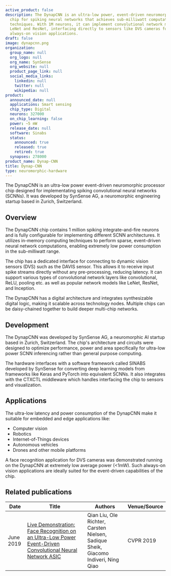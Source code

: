 ```yaml
---
active_product: false
description: The DynapCNN is an ultra-low power, event-driven neuromorphic processor
  chip for spiking neural networks that achieves sub-milliwatt computation using in-memory
  techniques. With 1M neurons, it can implement convolutional network models like
  LeNet and ResNet, interfacing directly to sensors like DVS cameras for low-latency,
  always-on vision applications.
draft: false
image: dynapcnn.png
organization:
  group_name: null
  org_logo: null
  org_name: SynSense
  org_website: null
  product_page_link: null
  social_media_links:
    linkedin: null
    twitter: null
    wikipedia: null
product:
  announced_date: null
  applications: Smart sensing
  chip_type: Digital
  neurons: 327000
  on_chip_learning: false
  power: ~5 mW
  release_date: null
  software: Sinabs
  status:
    announced: true
    released: true
    retired: true
  synapses: 278000
product_name: Dynap-CNN
title: Dynap-CNN
type: neuromorphic-hardware
---
```


The DynapCNN is an ultra-low power event-driven neuromorphic processor chip designed for implementating spiking convolutional neural networks (SCNNs). It was developed by SynSense AG, a neuromorphic engineering startup based in Zurich, Switzerland.

## Overview
The DynapCNN chip contains 1 million spiking integrate-and-fire neurons and is fully configurable for implementing different SCNN architectures. It utilizes in-memory computing techniques to perform sparse, event-driven neural network computations, enabling extremely low power consumption in the sub-milliwatt range. 

The chip has a dedicated interface for connecting to dynamic vision sensors (DVS) such as the DAVIS sensor. This allows it to receive input spike streams directly without any pre-processing, reducing latency. It can support various types of convolutional network layers like convolutional, ReLU, pooling etc. as well as popular network models like LeNet, ResNet, and Inception.

The DynapCNN has a digital architecture and integrates synthesizable digital logic, making it scalable across technology nodes. Multiple chips can be daisy-chained together to build deeper multi-chip networks.

## Development
The DynapCNN was developed by SynSense AG, a neuromorphic AI startup based in Zurich, Switzerland. The chip's architecture and circuits were designed to optimize performance, power and area specifically for ultra-low power SCNN inferencing rather than general purpose computing. 

The hardware interfaces with a software framework called SINABS developed by SynSense for converting deep learning models from frameworks like Keras and PyTorch into equivalent SCNNs. It also integrates with the CTXCTL middleware which handles interfacing the chip to sensors and visualization.

## Applications
The ultra-low latency and power consumption of the DynapCNN make it suitable for embedded and edge applications like:

- Computer vision 
- Robotics
- Internet-of-Things devices
- Autonomous vehicles
- Drones and other mobile platforms

A face recognition application for DVS cameras was demonstrated running on the DynapCNN at extremely low average power (<1mW). Such always-on vision applications are ideally suited for the event-driven capabilities of the chip.


## Related publications

| Date | Title | Authors  | Venue/Source |
|------|-------|----------|------------- |
| June 2019 | [Live Demonstration: Face Recognition on an Ultra-Low Power Event-Driven Convolutional Neural Network ASIC](https://openaccess.thecvf.com/content_CVPRW_2019/html/EventVision/Liu_Live_Demonstration_Face_Recognition_on_an_Ultra-Low_Power_Event-Driven_Convolutional_CVPRW_2019_paper.html) | Qian Liu, Ole Richter, Carsten Nielsen, Sadique Sheik, Giacomo Indiveri, Ning Qiao | CVPR 2019 |